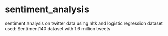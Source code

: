 # sentiment_analysis
sentiment analysis on twitter data using nltk and logistic regression
dataset used: Sentiment140 dataset with 1.6 million tweets

